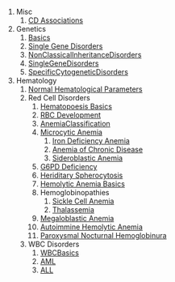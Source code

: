1. Misc
	1. [CD Associations](Pathology/Misc/CDAssociations.md)
2. Genetics
	1. [Basics](Pathology/Genetics/Basics.md)
	2. [Single Gene Disorders](Pathology/Genetics/SingleGeneDisorders)
	3. [NonClassicalInheritanceDisorders](Pathology/Genetics/NonClassicalInheritanceDisorders.md)
	4. [SingleGeneDisorders](Pathology/Genetics/SingleGeneDisorders.md)
	5. [SpecificCytogeneticDisorders](Pathology/Genetics/SpecificCytogeneticDisorders.md)
3. Hematology
	1. [Normal Hematological Parameters](Pathology/Hematology/HematParams)
	2. Red Cell Disorders
		1. [Hematopoesis Basics](Pathology/Hematology/HematopoesisBasics)
		2. [RBC Development](Pathology/Hematology/RBCDevelopment)
		3. [AnemiaClassification](Pathology/Hematology/AnemiaClassification.md)
		4. [Microcytic Anemia](Pathology/Hematology/MicrocyticAnemia)
			1. [Iron Deficiency Anemia](Pathology/Hematology/MicrocyticAnemia#Iron%20Deficiency%20Anemia)
			2. [Anemia of Chronic Disease](Pathology/Hematology/MicrocyticAnemia#Anemia%20of%20Chronic%20Disease)
			3. [Sideroblastic Anemia](Pathology/Hematology/MicrocyticAnemia#Sideroblastic%20Anemia)
		5. [G6PD Deficiency](Pathology/Hematology/G6PDDeficiency)
		6. [Heriditary Spherocytosis](Pathology/Hematology/HeriditarySpherocytosis)
		7. [Hemolytic Anemia Basics](Pathology/Hematology/HemolyticAnemiaBasics)
		8. Hemoglobinopathies
			1. [Sickle Cell Anemia](Pathology/Hematology/SickleCellAnemia)
			2. [Thalassemia](Pathology/Hematology/Thalassemia)
		9. [Megaloblastic Anemia](Pathology/Hematology/MegaloblasticAnemia)
		10. [Autoimmine Hemolytic Anemia](Pathology/Hematology/AutoimmuneHemolyticAnemia)
		11. [Paroxysmal Nocturnal Hemoglobinura](Pathology/Hematology/PNH)
	3. WBC Disorders
		1. [WBCBasics](Pathology/Hematology/WBCBasics.md)
		2. [AML](Pathology/Hematology/AML.md)
		3. [ALL](Pathology/Hematology/ALL.md)
